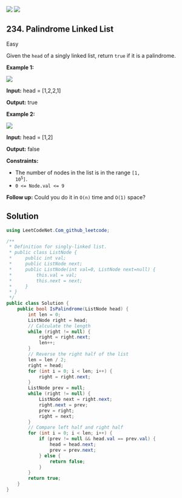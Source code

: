[![](https://img.shields.io/github/stars/javadev/LeetCode-in-All?label=Stars&style=flat-square)](https://github.com/javadev/LeetCode-in-All)
[![](https://img.shields.io/github/forks/javadev/LeetCode-in-All?label=Fork%20me%20on%20GitHub%20&style=flat-square)](https://github.com/javadev/LeetCode-in-All/fork)

## 234\. Palindrome Linked List

Easy

Given the `head` of a singly linked list, return `true` if it is a palindrome.

**Example 1:**

![](https://assets.leetcode.com/uploads/2021/03/03/pal1linked-list.jpg)

**Input:** head = [1,2,2,1]

**Output:** true 

**Example 2:**

![](https://assets.leetcode.com/uploads/2021/03/03/pal2linked-list.jpg)

**Input:** head = [1,2]

**Output:** false 

**Constraints:**

*   The number of nodes in the list is in the range <code>[1, 10<sup>5</sup>]</code>.
*   `0 <= Node.val <= 9`

**Follow up:** Could you do it in `O(n)` time and `O(1)` space?

## Solution

```csharp
using LeetCodeNet.Com_github_leetcode;

/**
 * Definition for singly-linked list.
 * public class ListNode {
 *     public int val;
 *     public ListNode next;
 *     public ListNode(int val=0, ListNode next=null) {
 *         this.val = val;
 *         this.next = next;
 *     }
 * }
 */
public class Solution {
    public bool IsPalindrome(ListNode head) {
        int len = 0;
        ListNode right = head;
        // Calculate the length
        while (right != null) {
            right = right.next;
            len++;
        }
        // Reverse the right half of the list
        len = len / 2;
        right = head;
        for (int i = 0; i < len; i++) {
            right = right.next;
        }
        ListNode prev = null;
        while (right != null) {
            ListNode next = right.next;
            right.next = prev;
            prev = right;
            right = next;
        }
        // Compare left half and right half
        for (int i = 0; i < len; i++) {
            if (prev != null && head.val == prev.val) {
                head = head.next;
                prev = prev.next;
            } else {
                return false;
            }
        }
        return true;
    }
}
```